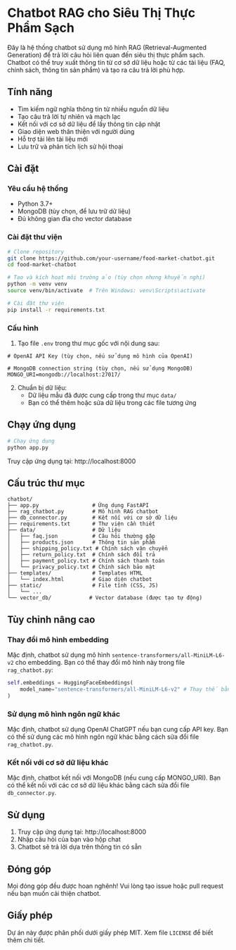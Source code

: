 # Chatbot RAG cho Siêu Thị Thực Phẩm Sạch

Đây là hệ thống chatbot sử dụng mô hình RAG (Retrieval-Augmented Generation) để trả lời câu hỏi liên quan đến siêu thị thực phẩm sạch. Chatbot có thể truy xuất thông tin từ cơ sở dữ liệu hoặc từ các tài liệu (FAQ, chính sách, thông tin sản phẩm) và tạo ra câu trả lời phù hợp.

## Tính năng

- Tìm kiếm ngữ nghĩa thông tin từ nhiều nguồn dữ liệu
- Tạo câu trả lời tự nhiên và mạch lạc
- Kết nối với cơ sở dữ liệu để lấy thông tin cập nhật
- Giao diện web thân thiện với người dùng
- Hỗ trợ tải lên tài liệu mới
- Lưu trữ và phân tích lịch sử hội thoại

## Cài đặt

### Yêu cầu hệ thống

- Python 3.7+
- MongoDB (tùy chọn, để lưu trữ dữ liệu)
- Đủ không gian đĩa cho vector database

### Cài đặt thư viện

```bash
# Clone repository
git clone https://github.com/your-username/food-market-chatbot.git
cd food-market-chatbot

# Tạo và kích hoạt môi trường ảo (tùy chọn nhưng khuyến nghị)
python -m venv venv
source venv/bin/activate  # Trên Windows: venv\Scripts\activate

# Cài đặt thư viện
pip install -r requirements.txt
```

### Cấu hình

1. Tạo file `.env` trong thư mục gốc với nội dung sau:

```
# OpenAI API Key (tùy chọn, nếu sử dụng mô hình của OpenAI)

# MongoDB connection string (tùy chọn, nếu sử dụng MongoDB)
MONGO_URI=mongodb://localhost:27017/
```

2. Chuẩn bị dữ liệu:
   - Dữ liệu mẫu đã được cung cấp trong thư mục `data/`
   - Bạn có thể thêm hoặc sửa dữ liệu trong các file tương ứng

## Chạy ứng dụng

```bash
# Chạy ứng dụng
python app.py
```

Truy cập ứng dụng tại: http://localhost:8000

## Cấu trúc thư mục

```
chatbot/
├── app.py                 # Ứng dụng FastAPI
├── rag_chatbot.py         # Mô hình RAG chatbot
├── db_connector.py        # Kết nối với cơ sở dữ liệu
├── requirements.txt       # Thư viện cần thiết
├── data/                  # Dữ liệu
│   ├── faq.json           # Câu hỏi thường gặp
│   ├── products.json      # Thông tin sản phẩm
│   ├── shipping_policy.txt # Chính sách vận chuyển
│   ├── return_policy.txt  # Chính sách đổi trả
│   ├── payment_policy.txt # Chính sách thanh toán
│   └── privacy_policy.txt # Chính sách bảo mật
├── templates/             # Templates HTML
│   └── index.html         # Giao diện chatbot
├── static/                # File tĩnh (CSS, JS)
│   └── ...
└── vector_db/            # Vector database (được tạo tự động)
```

## Tùy chỉnh nâng cao

### Thay đổi mô hình embedding

Mặc định, chatbot sử dụng mô hình `sentence-transformers/all-MiniLM-L6-v2` cho embedding. Bạn có thể thay đổi mô hình này trong file `rag_chatbot.py`:

```python
self.embeddings = HuggingFaceEmbeddings(
    model_name="sentence-transformers/all-MiniLM-L6-v2" # Thay thế bằng mô hình khác
)
```

### Sử dụng mô hình ngôn ngữ khác

Mặc định, chatbot sử dụng OpenAI ChatGPT nếu bạn cung cấp API key. Bạn có thể sử dụng các mô hình ngôn ngữ khác bằng cách sửa đổi file `rag_chatbot.py`.

### Kết nối với cơ sở dữ liệu khác

Mặc định, chatbot kết nối với MongoDB (nếu cung cấp MONGO_URI). Bạn có thể kết nối với các cơ sở dữ liệu khác bằng cách sửa đổi file `db_connector.py`.

## Sử dụng

1. Truy cập ứng dụng tại: http://localhost:8000
2. Nhập câu hỏi của bạn vào hộp chat
3. Chatbot sẽ trả lời dựa trên thông tin có sẵn

## Đóng góp

Mọi đóng góp đều được hoan nghênh! Vui lòng tạo issue hoặc pull request nếu bạn muốn cải thiện chatbot.

## Giấy phép

Dự án này được phân phối dưới giấy phép MIT. Xem file `LICENSE` để biết thêm chi tiết. 